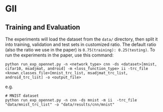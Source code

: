 # GII

## Training and Evaluation
The experiments will load the dataset from the `data/` directory, then split it into training, validation and test sets in customized ratio. The default ratio (also the ratio we use in the paper) is `0.75(training): 0.25(testing)`. To run the experiments in the paper, use this command:

```train
python run_exp_opennet.py -n <network_type> cnn -ds <dataset>[mnist, cifar10, msadjmat, android] -m <loss_function_type> ii -trc_file <known_classes_file>[mnist_trc_list, msadjmat_trc_list, android_trc_list] -o <output_file> 
```
e.g. 
```
# MNIST dataset
python run_exp_opennet.py -n cnn -ds mnist -m ii  -trc_file "data/mnist_trc_list" -o "data/results/cnn/mnist" 
```
